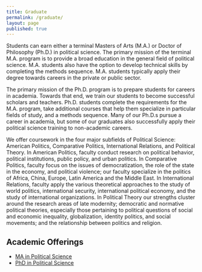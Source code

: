 ```yaml
---
title: Graduate
permalink: /graduate/
layout: page
published: true
---
```



Students can earn either a terminal Masters of Arts (M.A.) or Doctor of Philosophy (Ph.D.) in political science.  The primary mission of the terminal M.A. program is to provide a broad education in the general field of political science.  M.A. students also have the option to develop technical skills by completing the methods sequence.  M.A. students typically apply their degree towards careers in the private or public sector.

The primary mission of the Ph.D. program is to prepare students for careers in academia. Towards that end, we train our students to become successful scholars and teachers.  Ph.D. students complete the requirements for the M.A. program, take additional courses that help them specialize in particular fields of study, and a methods sequence.  Many of our Ph.D.s pursue a career in academia, but some of our graduates also successfully apply their political science training to non-academic careers.

We offer coursework in the four major subfields of Political Science:  American Politics, Comparative Politics, International Relations, and Political Theory.  In American Politics, faculty conduct research on political behavior, political institutions, public policy, and urban politics.  In Comparative Politics, faculty focus on the issues of democratization, the role of the state in the economy, and political violence; our faculty specialize in the politics of Africa, China, Europe, Latin America and the Middle East. In International Relations, faculty apply the various theoretical approaches to the study of world politics, international security, international political economy, and the study of international organizations. In Political Theory our strengths cluster around the research areas of late modernity; democratic and normative political theories, especially those pertaining to political questions of social and economic inequality, globalization, identity politics, and social movements; and the relationship between politics and religion.

## Academic Offerings

- [MA in Political Science](http://bulletin.temple.edu/graduate/scd/cla/political-science-ma/)
- [PhD in Political Science](http://bulletin.temple.edu/graduate/scd/cla/political-science-phd/)
